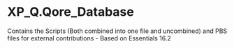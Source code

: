 # XP_Q.Qore_Database
Contains the Scripts (Both combined into one file and uncombined) and PBS files for external contributions - Based on Essentials 16.2
